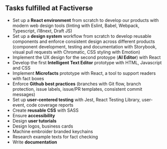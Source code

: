## Tasks fulfilled at Factiverse
- Set up a **React environment** from scratch to develop our products with modern web design tools (linting with Eslint, Babel, Webpack, Typescript, i18next, Draft JS)
- Set up a **design system** workflow from scratch to develop reusable components and enforce consistent design across different products (component development, testing and documentation with Storybook, visual pull requests with Chromatic, CSS styling with Emotion) 
- Implement the UX design for the second protoype (**AI Editor**) with React
- Develop the first **Intelligent Text Editor** prototype with HTML, Javascript and CSS
- Implement **Microfacts** prototype with React, a tool to support readers with fact boxes
- Enforce **Github best practices** (branches with Git flow, branch protection, issue labels, issue/PR templates, consistent commit messages)
- Set up **user-centered testing** with Jest, React Testing Library, user-event, code coverage reports
- Create **reusable CSS** with SASS
- Ensure **accessibility**
- Design **user tutorials**
- Design logos, business cards
- Machine embroider branded keychains
- Research example texts for fact checking
- Write **documentation**
